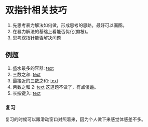 # 双指针相关技巧
1. 先思考暴力解法如何做，形成思考的思路，最好可以画图。
2. 在暴力解法的基础上看能否优化(剪枝)。
3. 思考双指针能否解决问题
## 例题
1. 盛水最多的容器: [text](https://leetcode.cn/problems/container-with-most-water/description/)
2. 三数之和: [text](https://leetcode.cn/problems/3sum/description/)
3. 最接近的三数之和: [text](https://leetcode.cn/problems/3sum-closest/)
4. 两数之和 2: [text](https://leetcode.cn/problems/two-sum-ii-input-array-is-sorted/description/) 这道题不做了，有点傻逼。
5. 长按键入: [text](https://leetcode.cn/problems/long-pressed-name/description/)

### 复习
复习的时候可以跟滑动窗口对照着来，因为个人做下来感觉体感差不多。